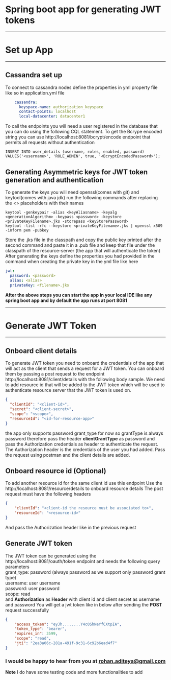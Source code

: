 # Spring boot app for generating JWT tokens
***
# Set up App
***
## Cassandra set up
To connect to cassandra nodes define the properties in yml property file like so
in application.yml file
```yaml
    cassandra:
      keyspace-name: authorization_keyspace
      contact-points: localhost
      local-datacenter: datacenter1
```
To call the endpoints you will need a user registered in the database that you can
do using the following CQL statement. To get the Bcrype encoded string you can
use http://localhost:8081/bcrypt/encode endpoint that permits all requests without
authentication
```roomsql
INSERT INTO user_details (username, roles, enabled, password) VALUES('<username>', 'ROLE_ADMIN', true, '<BcryptEncodedPassword>');
```
## Generating Asymmetric keys for JWT token generation and authentication
To generate the keys you will need openssl(comes with git) and keytool(comes with java jdk)
run the following commands after replacing the <> placeholders with their
names
```shell
keytool -genkeypair -alias <keyAliasname> -keyalg <generationAlgorithm> -keypass <password> -keystore <privateKeyFilename>.jks -storepass <keyStorePassword>
keytool -list -rfc --keystore <privateKeyFilename>.jks | openssl x509 -inform pem -pubkey
```
Store the .jks file in the classpath and copy the public key printed after
the second command and paste it in a .pub file and keep that file under the
classpath of the resource-server (the app that will authenticate the token)
After generating the keys define the properties you had provided in the command
when creating the private key in the yml file like here
```yaml
jwt:
  password: <password>
  alias: <alias>
  privateKey: <filename>.jks
```
**After the above steps you can start the app in your local IDE like any spring
boot app and by default the app runs at port 8081**
***
# Generate JWT Token
***
## Onboard client details
To generate JWT token you need to onboard the credentials of the app that will
act as the client that sends a request for a JWT token.
You can onboard them by passing a post request to the endpoint 
http://localhost:8081/client/details with the following body sample.
We need to add resource id that will be added to the JWT token which will be used
to authenticate resource server that the JWT token is used on.
```json
{
  "clientId": "<client-id>",
  "secret": "<client-secret>",
  "scope": "<scope>",
  "resourceId": "<id-for-resource-app>"
}
```
the app only supports password grant_type for now so grantType is always
password therefore pass the header **clientGrantType** as password and pass
the Authorization credentials as header to authenticate the request.
The Authorization header is the credentials of the user you had added.
Pass the request using postman and the client details are added.
## Onboard resource id (Optional)
To add another resource id for the same client id use this endpoint
Use the http://localhost:8081/resource/details to onboard resource details
The post request must have the following headers
```json
{
    "clientId": "<client-id the resource must be associated to>",
    "resourceId": "<resource-id>"
}
```
And pass the Authorization header like in the previous request
## Generate JWT token
The JWT token can be generated using the http://localhost:8081/oauth/token
endpoint and needs the following query parameters<br>
grant_type: password (always password as we support only password grant type)<br>
username: user username<br>
password: user password<br>
scope: read<br>
and **Authorization** as **Header** with client id and client secret as
username and password
You will get a jwt token like in below after sending the **POST** 
request successfully
```json
{
    "access_token": "eyJh........Y4c0ShNeYfCXtpIA",
    "token_type": "bearer",
    "expires_in": 3599,
    "scope": "read",
    "jti": "2ea3a06c-281a-491f-9c31-6c92b6ead4f7"
}
```
### I would be happy to hear from you at rohan.aditeya@gmail.com
**Note** I do have some testing code and more functionalities to add